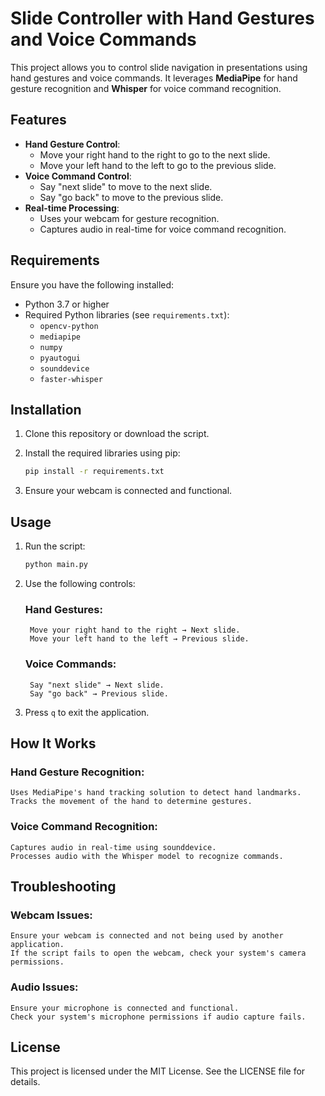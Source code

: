 # Slide Controller with Hand Gestures and Voice Commands

This project allows you to control slide navigation in presentations using hand gestures and voice commands. It leverages **MediaPipe** for hand gesture recognition and **Whisper** for voice command recognition.

## Features

- **Hand Gesture Control**:
  - Move your right hand to the right to go to the next slide.
  - Move your left hand to the left to go to the previous slide.
- **Voice Command Control**:
  - Say "next slide" to move to the next slide.
  - Say "go back" to move to the previous slide.
- **Real-time Processing**:
  - Uses your webcam for gesture recognition.
  - Captures audio in real-time for voice command recognition.

## Requirements

Ensure you have the following installed:

- Python 3.7 or higher
- Required Python libraries (see `requirements.txt`):
  - `opencv-python`
  - `mediapipe`
  - `numpy`
  - `pyautogui`
  - `sounddevice`
  - `faster-whisper`

## Installation

1. Clone this repository or download the script.
2. Install the required libraries using pip:

   ```bash
   pip install -r requirements.txt
   ```

3. Ensure your webcam is connected and functional.

## Usage
1. Run the script:

    ```bash
    python main.py
    ```

2. Use the following controls:

    ### Hand Gestures:
        Move your right hand to the right → Next slide.
        Move your left hand to the left → Previous slide.
    ### Voice Commands:
        Say "next slide" → Next slide.
        Say "go back" → Previous slide.
3. Press `q` to exit the application.

## How It Works
### Hand Gesture Recognition:
    Uses MediaPipe's hand tracking solution to detect hand landmarks.
    Tracks the movement of the hand to determine gestures.
### Voice Command Recognition:
    Captures audio in real-time using sounddevice.
    Processes audio with the Whisper model to recognize commands.

## Troubleshooting
### Webcam Issues:
    Ensure your webcam is connected and not being used by another application.
    If the script fails to open the webcam, check your system's camera permissions.
### Audio Issues:
    Ensure your microphone is connected and functional.
    Check your system's microphone permissions if audio capture fails.

## License
This project is licensed under the MIT License. See the LICENSE file for details.